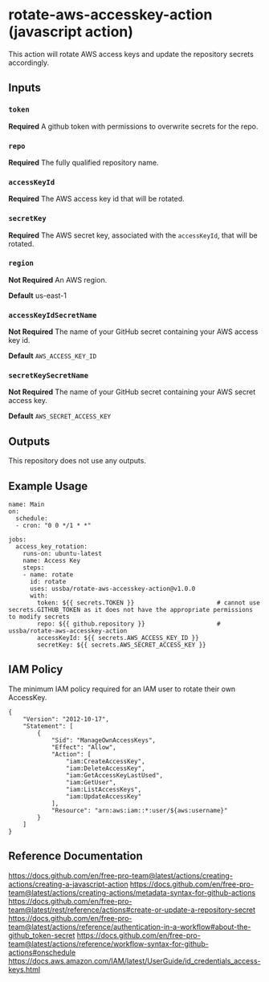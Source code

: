 # rotate-aws-accesskey-action (javascript action)

This action will rotate AWS access keys and update the repository secrets accordingly.

## Inputs

### `token`

**Required** A github token with permissions to overwrite secrets for the repo.

### `repo`

**Required** The fully qualified repository name.

### `accessKeyId`

**Required** The AWS access key id that will be rotated.

### `secretKey`

**Required** The AWS secret key, associated with the `accessKeyId`, that will be rotated.

### `region`

**Not Required** An AWS region.

**Default** us-east-1

### `accessKeyIdSecretName`

**Not Required** The name of your GitHub secret containing your AWS access key id.

**Default** `AWS_ACCESS_KEY_ID`

### `secretKeySecretName`

**Not Required** The name of your GitHub secret containing your AWS secret access key.

**Default** `AWS_SECRET_ACCESS_KEY`

## Outputs

This repository does not use any outputs.

## Example Usage

```
name: Main
on:
  schedule:
  - cron: "0 0 */1 * *"

jobs:
  access_key_rotation:
    runs-on: ubuntu-latest
    name: Access Key
    steps:
    - name: rotate
      id: rotate
      uses: ussba/rotate-aws-accesskey-action@v1.0.0
      with:
        token: ${{ secrets.TOKEN }}                       # cannot use secrets.GITHUB_TOKEN as it does not have the appropriate permissions to modify secrets
        repo: ${{ github.repository }}                    # ussba/rotate-aws-accesskey-action
        accessKeyId: ${{ secrets.AWS_ACCESS_KEY_ID }}
        secretKey: ${{ secrets.AWS_SECRET_ACCESS_KEY }}
```

## IAM Policy

The minimum IAM policy required for an IAM user to rotate their own AccessKey.

```
{
    "Version": "2012-10-17",
    "Statement": [
        {
            "Sid": "ManageOwnAccessKeys",
            "Effect": "Allow",
            "Action": [
                "iam:CreateAccessKey",
                "iam:DeleteAccessKey",
                "iam:GetAccessKeyLastUsed",
                "iam:GetUser",
                "iam:ListAccessKeys",
                "iam:UpdateAccessKey"
            ],
            "Resource": "arn:aws:iam::*:user/${aws:username}"
        }
    ]
}
```


## Reference Documentation
https://docs.github.com/en/free-pro-team@latest/actions/creating-actions/creating-a-javascript-action
https://docs.github.com/en/free-pro-team@latest/actions/creating-actions/metadata-syntax-for-github-actions
https://docs.github.com/en/free-pro-team@latest/rest/reference/actions#create-or-update-a-repository-secret
https://docs.github.com/en/free-pro-team@latest/actions/reference/authentication-in-a-workflow#about-the-github_token-secret
https://docs.github.com/en/free-pro-team@latest/actions/reference/workflow-syntax-for-github-actions#onschedule
https://docs.aws.amazon.com/IAM/latest/UserGuide/id_credentials_access-keys.html
